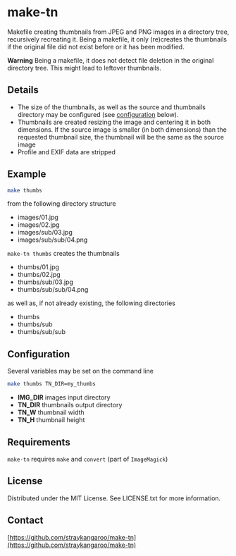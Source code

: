 # make-tn

Makefile creating thumbnails from JPEG and PNG images in a directory tree, recursively recreating it.
Being a makefile, it only (re)creates the thumbnails if the original file did not exist before or it has been modified.

**Warning** Being a makefile, it does not detect file deletion in the original directory tree. This might lead to leftover thumbnails.

## Details
-   The size of the thumbnails, as well as the source and thumbnails directory may be configured (see [configuration](#configuration) below).
-   Thumbnails are created resizing the image and centering it in both dimensions. If the source image is smaller (in both dimensions) than the requested thumbnail size, the thumbnail will be the same as the source image
-   Profile and EXIF data are stripped

## Example

```sh
make thumbs
```

from the following directory structure
-   images/01.jpg
-   images/02.jpg
-   images/sub/03.jpg
-   images/sub/sub/04.png

```make-tn thumbs``` creates the thumbnails
-   thumbs/01.jpg
-   thumbs/02.jpg
-   thumbs/sub/03.jpg
-   thumbs/sub/sub/04.png

as well as, if not already existing, the following directories
-   thumbs
-   thumbs/sub
-   thumbs/sub/sub

## Configuration

Several variables may be set on the command line
```sh
make thumbs TN_DIR=my_thumbs
```
-   **IMG_DIR** images input directory
-   **TN_DIR**  thumbnails output directory
-   **TN_W**    thumbnail width
-   **TN_H**    thumbnail height


## Requirements

```make-tn``` requires ```make``` and ```convert``` (part of ```ImageMagick```)


## License

Distributed under the MIT License. See LICENSE.txt for more information.


## Contact

[https://github.com/straykangaroo/make-tn](https://github.com/straykangaroo/make-tn)
